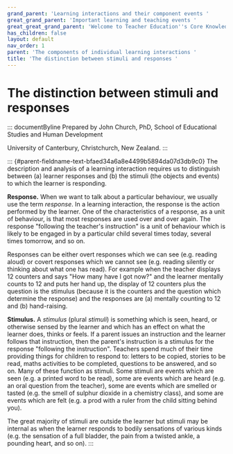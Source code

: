 ```yaml
---
grand_parent: 'Learning interactions and their component events '
great_grand_parent: 'Important learning and teaching events '
great_great_grand_parent: 'Welcome to Teacher Education''s Core Knowledge and Skills.'
has_children: false
layout: default
nav_order: 1
parent: 'The components of individual learning interactions '
title: 'The distinction between stimuli and responses '
---
```

# The distinction between stimuli and responses 


::: documentByline
Prepared by John Church, PhD, School of Educational Studies and Human
Development

University of Canterbury, Christchurch, New Zealand.
:::

::: {#parent-fieldname-text-bfaed34a6a8e4499b5894da07d3db9c0}
The description and analysis of a learning interaction requires us to
distinguish between (a) learner responses and (b) the stimuli (the
objects and events) to which the learner is responding.

**Response.** When we want to talk about a particular behaviour, we
usually use the term *response*. In a learning interaction, the response
is the action performed by the learner. One of the characteristics of a
response, as a unit of behaviour, is that most responses are used over
and over again. The response "following the teacher's instruction" is a
unit of behaviour which is likely to be engaged in by a particular child
several times today, several times tomorrow, and so on.

Responses can be either overt responses which we can see (e.g. reading
aloud) or covert responses which we cannot see (e.g. reading silently or
thinking about what one has read). For example when the teacher displays
12 counters and says "How many have I got now?" and the learner mentally
counts to 12 and puts her hand up, the display of 12 counters plus the
question is the stimulus (because it is the counters and the question
which determine the response) and the responses are (a) mentally
counting to 12 and (b) hand-raising.

**Stimulus.** A *stimulus* (plural *stimuli*) is something which is
seen, heard, or otherwise sensed by the learner and which has an effect
on what the learner does, thinks or feels. If a parent issues an
instruction and the learner follows that instruction, then the parent's
instruction is a stimulus for the response "following the instruction".
Teachers spend much of their time providing things for children to
respond to: letters to be copied, stories to be read, maths activities
to be completed, questions to be answered, and so on. Many of these
function as stimuli. Some stimuli are events which are seen (e.g. a
printed word to be read), some are events which are heard (e.g. an oral
question from the teacher), some are events which are smelled or tasted
(e.g. the smell of sulphur dioxide in a chemistry class), and some are
events which are felt (e.g. a prod with a ruler from the child sitting
behind you).

The great majority of stimuli are outside the learner but stimuli may be
internal as when the learner responds to bodily sensations of various
kinds (e.g. the sensation of a full bladder, the pain from a twisted
ankle, a pounding heart, and so on).
:::
